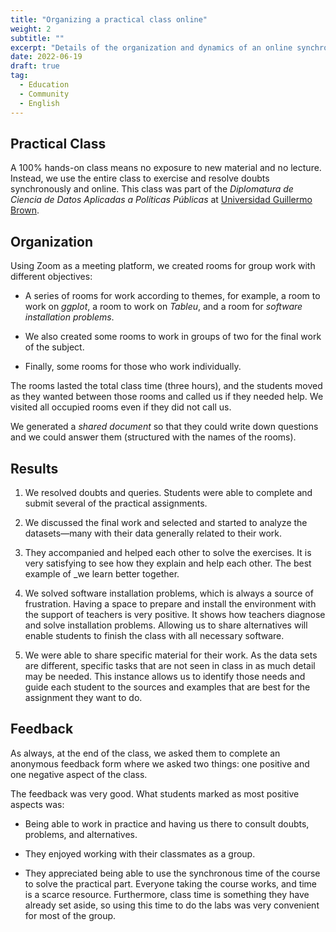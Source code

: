 ```yaml
---
title: "Organizing a practical class online"
weight: 2
subtitle: ""
excerpt: "Details of the organization and dynamics of an online synchronous class where there is no lecture but individual or practical group work."
date: 2022-06-19
draft: true
tag:
  - Education
  - Community
  - English
---
```


## Practical Class

A 100% hands-on class means no exposure to new material and no lecture. Instead, we use the entire class to exercise and resolve doubts synchronously and online.
This class was part of the _Diplomatura de Ciencia de Datos Aplicadas a Políticas Públicas_ at [Universidad Guillermo Brown](https://www.unab.edu.ar/).

## Organization

Using Zoom as a meeting platform, we created rooms for group work with different objectives:

* A series of rooms for work according to themes, for example, a room to work on _ggplot_, a room to work on _Tableu_, and a room for _software installation problems_.

* We also created some rooms to work in groups of two for the final work of the subject.

* Finally, some rooms for those who work individually.

The rooms lasted the total class time (three hours), and the students moved as they wanted between those rooms and called us if they needed help. We visited all occupied rooms even if they did not call us.

We generated a _shared document_ so that they could write down questions and we could answer them (structured with the names of the rooms).

## Results

1. We resolved doubts and queries.  Students were able to complete and submit several of the practical assignments.

2. We discussed the final work and selected and started to analyze the datasets—many with their data generally related to their work.

3. They accompanied and helped each other to solve the exercises.  It is very satisfying to see how they explain and help each other. The best example of _we learn better together.

4. We solved software installation problems, which is always a source of frustration. Having a space to prepare and install the environment with the support of teachers is very positive. It shows how teachers diagnose and solve installation problems. Allowing us to share alternatives will enable students to finish the class with all necessary software.

5. We were able to share specific material for their work. As the data sets are different, specific tasks that are not seen in class in as much detail may be needed.  This instance allows us to identify those needs and guide each student to the sources and examples that are best for the assignment they want to do.


## Feedback

As always, at the end of the class, we asked them to complete an anonymous feedback form where we asked two things: one positive and one negative aspect of the class.

The feedback was very good. What students marked as most positive aspects was:

* Being able to work in practice and having us there to consult doubts, problems, and alternatives.

* They enjoyed working with their classmates as a group.

* They appreciated being able to use the synchronous time of the course to solve the practical part. Everyone taking the course works, and time is a scarce resource. Furthermore, class time is something they have already set aside, so using this time to do the labs was very convenient for most of the group.
